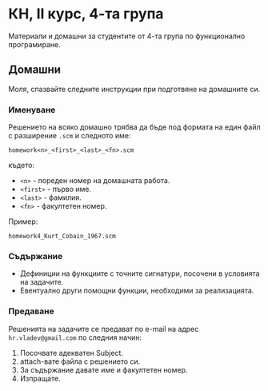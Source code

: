 # КН, II курс, 4-та група

Материали и домашни за студентите от 4-та група по функционално програмиране.

## Домашни

Моля, спазвайте следните инструкции при подготвяне на домашните си.

### Именуване

Решението на всяко домашно трябва да бъде под формата на един файл с разширение
`.scm` и следното име:

```
homework<n>_<first>_<last>_<fn>.scm
```

където:

* `<n>` - пореден номер на домашната работа.
* `<first>` - първо име.
* `<last>` - фамилия.
* `<fn>` - факултетен номер.

Пример:

```
homework4_Kurt_Cobain_1967.scm
```

### Съдържание

* Дефиниции на функциите с точните сигнатури, посочени в условията на задачите.
* Евентуално други помощни функции, необходими за реализацията.

### Предаване

Решенията на задачите се предават по e-mail на адрес `hr.vladev@gmail.com`
по следния начин:

1. Посочвате адекватен Subject.
2. attach-вате файла с решението си.
3. За съдържание давате име и факултетен номер.
4. Изпращате.
